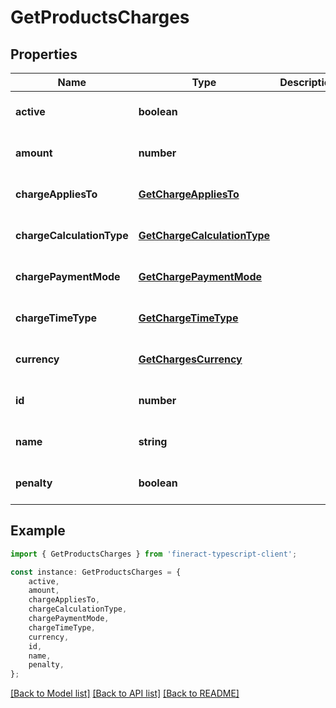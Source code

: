 # GetProductsCharges


## Properties

Name | Type | Description | Notes
------------ | ------------- | ------------- | -------------
**active** | **boolean** |  | [optional] [default to undefined]
**amount** | **number** |  | [optional] [default to undefined]
**chargeAppliesTo** | [**GetChargeAppliesTo**](GetChargeAppliesTo.md) |  | [optional] [default to undefined]
**chargeCalculationType** | [**GetChargeCalculationType**](GetChargeCalculationType.md) |  | [optional] [default to undefined]
**chargePaymentMode** | [**GetChargePaymentMode**](GetChargePaymentMode.md) |  | [optional] [default to undefined]
**chargeTimeType** | [**GetChargeTimeType**](GetChargeTimeType.md) |  | [optional] [default to undefined]
**currency** | [**GetChargesCurrency**](GetChargesCurrency.md) |  | [optional] [default to undefined]
**id** | **number** |  | [optional] [default to undefined]
**name** | **string** |  | [optional] [default to undefined]
**penalty** | **boolean** |  | [optional] [default to undefined]

## Example

```typescript
import { GetProductsCharges } from 'fineract-typescript-client';

const instance: GetProductsCharges = {
    active,
    amount,
    chargeAppliesTo,
    chargeCalculationType,
    chargePaymentMode,
    chargeTimeType,
    currency,
    id,
    name,
    penalty,
};
```

[[Back to Model list]](../README.md#documentation-for-models) [[Back to API list]](../README.md#documentation-for-api-endpoints) [[Back to README]](../README.md)
